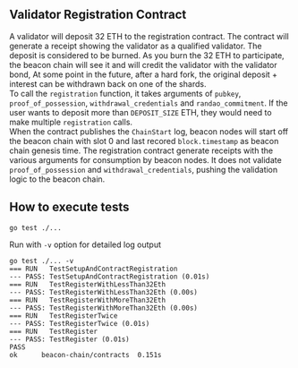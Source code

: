## Validator Registration Contract

A validator will deposit 32 ETH to the registration
contract. The contract will generate a receipt showing the validator as a
qualified validator. 
The deposit is considered to be burned. As you burn the 32 ETH to participate,
the beacon chain will see it and will credit the validator with the validator bond,
At some point in the future, after a hard fork,
the original deposit + interest can be withdrawn back on one of the shards.  
To call the `registration` function, it takes arguments of `pubkey`, 
`proof_of_possession`, `withdrawal_credentials` and `randao_commitment`. 
If the user wants to deposit more than `DEPOSIT_SIZE` ETH, they would
need to make multiple `registration` calls.  
When the contract publishes the `ChainStart` log, beacon nodes will
start off the beacon chain with slot 0 and last recored `block.timestamp`
as beacon chain genesis time.
The registration contract generate receipts with the various arguments
for consumption by beacon nodes. It does not validate `proof_of_possession`
and `withdrawal_credentials`, pushing the validation logic to the
beacon chain.

## How to execute tests

```
go test ./...

```

Run with `-v` option for detailed log output

```
go test ./... -v
=== RUN   TestSetupAndContractRegistration
--- PASS: TestSetupAndContractRegistration (0.01s)
=== RUN   TestRegisterWithLessThan32Eth
--- PASS: TestRegisterWithLessThan32Eth (0.00s)
=== RUN   TestRegisterWithMoreThan32Eth
--- PASS: TestRegisterWithMoreThan32Eth (0.00s)
=== RUN   TestRegisterTwice
--- PASS: TestRegisterTwice (0.01s)
=== RUN   TestRegister
--- PASS: TestRegister (0.01s)
PASS
ok      beacon-chain/contracts  0.151s
```